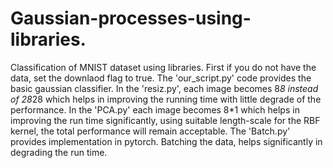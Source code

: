 # Gaussian-processes-using-libraries.
Classification of MNIST dataset using libraries. 
First if you do not have the data, set the downlaod flag to true.
The 'our_script.py' code provides the basic gaussian classifier.
In the 'resiz.py', each image becomes 8*8 instead of 28*28 which helps in improving the running time with little degrade of the performance.
In the 'PCA.py' each image becomes 8*1 which helps in improving the run time significantly, using suitable length-scale for the RBF kernel, the total performance will remain acceptable.
The 'Batch.py' provides implementation in pytorch. Batching the data, helps significantly in degrading the run time.
